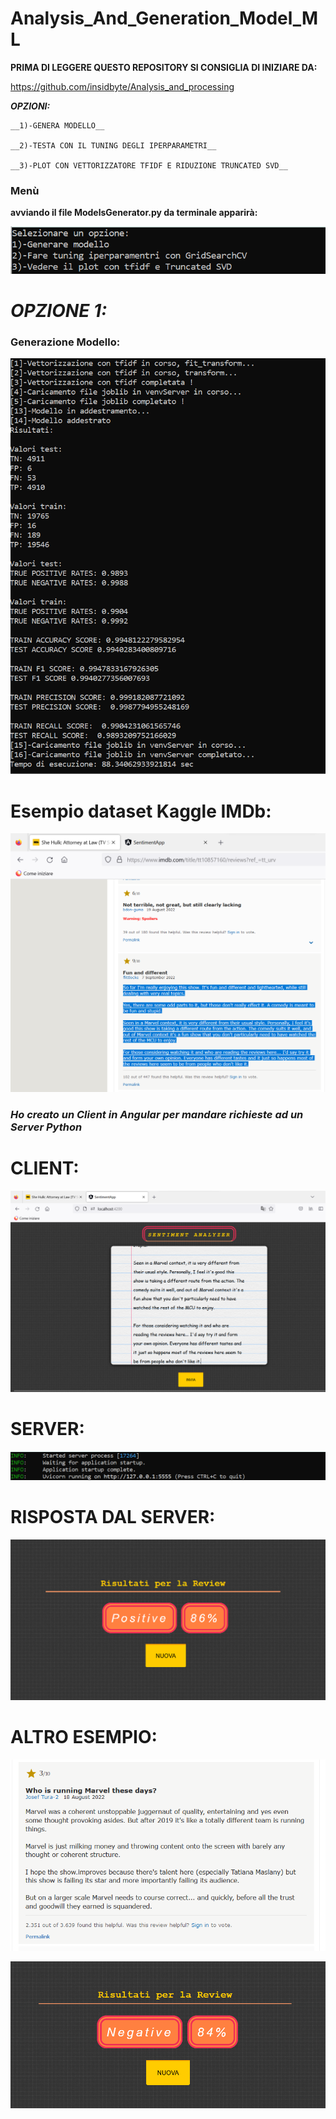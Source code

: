 # Analysis_And_Generation_Model_ML

__PRIMA DI LEGGERE QUESTO REPOSITORY SI CONSIGLIA DI INIZIARE DA:__

https://github.com/insidbyte/Analysis_and_processing

___OPZIONI:___
 
    __1)-GENERA MODELLO__

    __2)-TESTA CON IL TUNING DEGLI IPERPARAMETRI__

    __3)-PLOT CON VETTORIZZATORE TFIDF E RIDUZIONE TRUNCATED SVD__

### Menù

__avviando il file ModelsGenerator.py da terminale apparirà:__

![Screenshot](myScripts/OUTPUTS/menu.png)

#  ___OPZIONE 1:___
### Generazione Modello:

![Screenshot](myScripts/OUTPUTS/generator.png)

# Esempio dataset Kaggle IMDb:

![Screenshot](myScripts/OUTPUTS/prova.png)

### ***Ho creato un Client in Angular per mandare richieste ad un Server Python*** 

# CLIENT: 

![Screenshot](myScripts/OUTPUTS/client.png)

# SERVER:

![Screenshot](myScripts/OUTPUTS/server.png)

# RISPOSTA DAL SERVER:

![Screenshot](myScripts/OUTPUTS/response.png)

# ALTRO ESEMPIO:

![Screenshot](myScripts/OUTPUTS/prova2.png)

![Screenshot](myScripts/OUTPUTS/response2.png)
